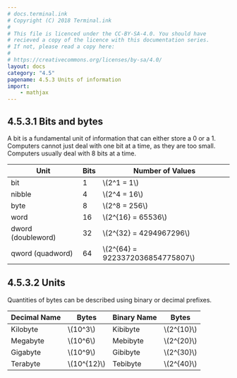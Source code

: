 ```yaml
---
# docs.terminal.ink
# Copyright (C) 2018 Terminal.ink
#
# This file is licenced under the CC-BY-SA-4.0. You should have
# recieved a copy of the licence with this documentation series.
# If not, please read a copy here:
#
# https://creativecommons.org/licenses/by-sa/4.0/
layout: docs
category: "4.5"
pagename: 4.5.3 Units of information
import:
    - mathjax
---
```


## 4.5.3.1 Bits and bytes
A bit is a fundamental unit of information that can either store a 0 or a 1.
Computers cannot just deal with one bit at a time, as they are too small.
Computers usually deal with 8 bits at a time.

Unit               | Bits | Number of Values
------------------ | ---- | -------------------
bit                | 1    | \\(2^1 = 1\\)
nibble             | 4    | \\(2^4 = 16\\)
byte               | 8    | \\(2^8 = 256\\)
word               | 16   | \\(2^{16} = 65536\\)
dword (doubleword) | 32   | \\(2^{32} = 4294967296\\)
qword (quadword)   | 64   | \\(2^{64} = 9223372036854775807\\)

## 4.5.3.2 Units
Quantities of bytes can be described using binary or decimal prefixes.

Decimal Name | Bytes         | Binary Name | Bytes
------------ | ------------- | ----------- | ------------
Kilobyte     | \\(10^3\\)    | Kibibyte    | \\(2^{10}\\)
Megabyte     | \\(10^6\\)    | Mebibyte    | \\(2^{20}\\)
Gigabyte     | \\(10^9\\)    | Gibibyte    | \\(2^{30}\\)
Terabyte     | \\(10^{12}\\) | Tebibyte    | \\(2^{40}\\)
